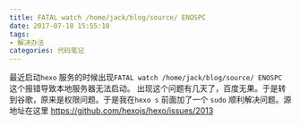 ```yaml
---
title: FATAL watch /home/jack/blog/source/ ENOSPC
date: 2017-07-18 15:55:10
tags:
- 解决办法
categories: 代码笔记
---
```

最近启动`hexo` 服务的时候出现`FATAL watch /home/jack/blog/source/ ENOSPC` 这个报错导致本地服务器无法启动。 出现这个问题有几天了，百度无果。于是转到谷歌，原来是权限问题。于是我在`hexo s` 前面加了一个 `sudo` 顺利解决问题。源地址在这里 https://github.com/hexojs/hexo/issues/2013
<!-- more -->